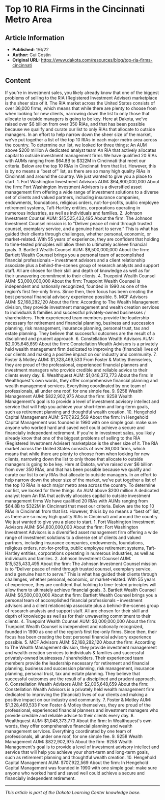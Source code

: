 # Top 10 RIA Firms in the Cincinnati Metro Area

## Article Information
- **Published:** 1/6/22
- **Author:** Gui Costin
- **Original URL:** https://www.dakota.com/resources/blog/top-ria-firms-cincinnati

## Content

If you're in investment sales, you likely already know that one of the biggest problems of selling to the RIA (Registered Investment Adviser) marketplace is the sheer size of it. The RIA market across the United States consists of over 36,000 firms, which means that while there are plenty to choose from when looking for new clients, narrowing down the list to only those that allocate to outside managers is going to be key. Here at Dakota, we’ve raised over $6 billion from over 350 RIAs, and that has been possible because we qualify and curate our list to only RIAs that allocate to outside managers. In an effort to help narrow down the sheer size of the market, we’ve put together a list of the top 10 RIAs in each major metro area across the country. To determine our list, we looked for three things: An AUM above $200 million A dedicated analyst team An RIA that actively allocates capital to outside investment management firms We have qualified 20 RIAs with AUMs ranging from $64.8B to $322M in Cincinnati that meet our criteria. Below are the top 10 RIAs in Cincinnati from that list. However, this is by no means a “best of” list, as there are so many high quality RIAs in Cincinnati and around the country. We just wanted to give you a place to start. 1. Fort Washington Investment Advisors AUM: $64,800,000,000 About the firm: Fort Washington Investment Advisors is a diversified asset management firm offering a wide range of investment solutions to a diverse set of clients and valued partners, including insurance companies, endowments, foundations, religious orders, not-for-profits, public employee retirement systems, Taft-Hartley entities, corporations operating in numerous industries, as well as individuals and families. 2. Johnson Investment Counsel AUM: $15,525,433,495 About the firm: The Johnson Investment Counsel mission is to “Deliver peace of mind through trusted counsel, exemplary service, and a genuine heart to serve.” This is what has guided their clients through challenges, whether personal, economic, or market-related. With 55 years of experience, they are confident that holding to time-tested principles will allow them to ultimately achieve financial goals. 3. Bartlett Wealth Counsel AUM: $6,500,000,000 About the firm: Bartlett Wealth Counsel brings you a personal team of accomplished financial professionals – investment advisors and a client relationship associate plus a behind-the-scenes group of research analysts and support staff. All are chosen for their skill and depth of knowledge as well as for their unwavering commitment to their clients. 4. Truepoint Wealth Counsel AUM: $3,000,000,000 About the firm: Truepoint Wealth Counsel is independent and nationally recognized, founded in 1990 as one of the region’s first fee-only firms. Since then, their focus has been creating the best personal financial advisory experience possible. 5. MCF Advisors AUM: $2,168,282,120 About the firm: According to The Wealth Management division, they provide investment management and wealth creation services to individuals & families and successful privately-owned businesses / shareholders. Their experienced team members provide the leadership necessary for retirement and financial planning, business and succession planning, risk management, insurance planning, personal trust, tax and estate planning. They believe that successful outcomes are the result of a disciplined and prudent approach. 6. Constellation Wealth Advisors AUM: $2,005,648,659 About the firm: Constellation Wealth Advisors is a privately held wealth management firm dedicated to improving the (financial) lives of our clients and making a positive impact on our industry and community. 7. Foster & Motley AUM: $1,328,469,533 From Foster & Motley themselves, they are proud of the professional, experienced financial planners and investment managers who provide credible and reliable advice to their clients every day. 8. Wealthquest AUM: $1,048,373,773 About the firm: In Wealthquest's own words, they offer comprehensive financial planning and wealth management services. Everything coordinated by one team of professionals, all under one roof, for one simple fee. 9. 9258 Wealth Management AUM: $822,902,975 About the firm: 9258 Wealth Management's goal is to provide a level of investment advisory intellect and service that will help you achieve your short-term and long-term goals, such as retirement planning and thoughtful wealth creation. 10. Hengehold Capital Management AUM: $707,922,569 About the firm: In Hengehold Capital Management was founded in 1990 with one simple goal: make sure anyone who worked hard and saved well could achieve a secure and financially independent retirement. If you're in investment sales, you likely already know that one of the biggest problems of selling to the RIA (Registered Investment Adviser) marketplace is the sheer size of it. The RIA market across the United States consists of over 36,000 firms, which means that while there are plenty to choose from when looking for new clients, narrowing down the list to only those that allocate to outside managers is going to be key. Here at Dakota, we’ve raised over $6 billion from over 350 RIAs, and that has been possible because we qualify and curate our list to only RIAs that allocate to outside managers. In an effort to help narrow down the sheer size of the market, we’ve put together a list of the top 10 RIAs in each major metro area across the country. To determine our list, we looked for three things: An AUM above $200 million A dedicated analyst team An RIA that actively allocates capital to outside investment management firms We have qualified 20 RIAs with AUMs ranging from $64.8B to $322M in Cincinnati that meet our criteria. Below are the top 10 RIAs in Cincinnati from that list. However, this is by no means a “best of” list, as there are so many high quality RIAs in Cincinnati and around the country. We just wanted to give you a place to start. 1. Fort Washington Investment Advisors AUM: $64,800,000,000 About the firm: Fort Washington Investment Advisors is a diversified asset management firm offering a wide range of investment solutions to a diverse set of clients and valued partners, including insurance companies, endowments, foundations, religious orders, not-for-profits, public employee retirement systems, Taft-Hartley entities, corporations operating in numerous industries, as well as individuals and families. 2. Johnson Investment Counsel AUM: $15,525,433,495 About the firm: The Johnson Investment Counsel mission is to “Deliver peace of mind through trusted counsel, exemplary service, and a genuine heart to serve.” This is what has guided their clients through challenges, whether personal, economic, or market-related. With 55 years of experience, they are confident that holding to time-tested principles will allow them to ultimately achieve financial goals. 3. Bartlett Wealth Counsel AUM: $6,500,000,000 About the firm: Bartlett Wealth Counsel brings you a personal team of accomplished financial professionals – investment advisors and a client relationship associate plus a behind-the-scenes group of research analysts and support staff. All are chosen for their skill and depth of knowledge as well as for their unwavering commitment to their clients. 4. Truepoint Wealth Counsel AUM: $3,000,000,000 About the firm: Truepoint Wealth Counsel is independent and nationally recognized, founded in 1990 as one of the region’s first fee-only firms. Since then, their focus has been creating the best personal financial advisory experience possible. 5. MCF Advisors AUM: $2,168,282,120 About the firm: According to The Wealth Management division, they provide investment management and wealth creation services to individuals & families and successful privately-owned businesses / shareholders. Their experienced team members provide the leadership necessary for retirement and financial planning, business and succession planning, risk management, insurance planning, personal trust, tax and estate planning. They believe that successful outcomes are the result of a disciplined and prudent approach. 6. Constellation Wealth Advisors AUM: $2,005,648,659 About the firm: Constellation Wealth Advisors is a privately held wealth management firm dedicated to improving the (financial) lives of our clients and making a positive impact on our industry and community. 7. Foster & Motley AUM: $1,328,469,533 From Foster & Motley themselves, they are proud of the professional, experienced financial planners and investment managers who provide credible and reliable advice to their clients every day. 8. Wealthquest AUM: $1,048,373,773 About the firm: In Wealthquest's own words, they offer comprehensive financial planning and wealth management services. Everything coordinated by one team of professionals, all under one roof, for one simple fee. 9. 9258 Wealth Management AUM: $822,902,975 About the firm: 9258 Wealth Management's goal is to provide a level of investment advisory intellect and service that will help you achieve your short-term and long-term goals, such as retirement planning and thoughtful wealth creation. 10. Hengehold Capital Management AUM: $707,922,569 About the firm: In Hengehold Capital Management was founded in 1990 with one simple goal: make sure anyone who worked hard and saved well could achieve a secure and financially independent retirement.

---

*This article is part of the Dakota Learning Center knowledge base.*
